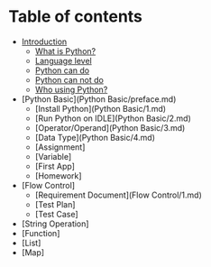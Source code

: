 # Table of contents

* [Introduction](README.md)
    * [What is Python?](Introduction/1.md)
    * [Language level](Introduction/2.md)
    * [Python can do](Introduction/3.md)
    * [Python can not do](Introduction/4.md)
    * [Who using Python?](Introduction/5.md)
* [Python Basic](Python Basic/preface.md)
    * [Install Python](Python Basic/1.md)
    * [Run Python on IDLE](Python Basic/2.md)
    * [Operator/Operand](Python Basic/3.md)
    * [Data Type](Python Basic/4.md)
    * [Assignment]
    * [Variable]
    * [First App]
    * [Homework]
* [Flow Control]
    * [Requirement Document](Flow Control/1.md)
    * [Test Plan]
    * [Test Case]
* [String Operation]
* [Function]
* [List]
* [Map]


